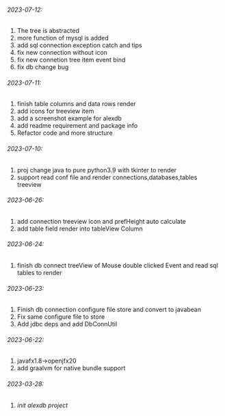 ###### 2023-07-12:

1. The tree is abstracted
2. more function of mysql is added
3. add sql connection exception catch and tips
4. fix new connection without icon
5. fix new connetion tree item event bind
6. fix db change bug

###### 2023-07-11:

1. finish table columns and data rows render
2. add icons for treeview item
3. add a screenshot example for alexdb
4. add readme requirement and package info
5. Refactor code and more structure

###### 2023-07-10:

1. proj change java to pure python3.9 with tkinter to render
2. support read conf file and render connections,databases,tables treeview

###### 2023-06-26:

1. add connection treeview icon and prefHeight auto calculate
2. add table field render into tableView Column

###### 2023-06-24:

1. finish db connect treeView of Mouse double clicked Event and read sql tables to render

###### 2023-06-23:

1. Finish db connection configure file store and convert to javabean
2. Fix same configure file to store
3. Add jdbc deps and add DbConnUtil

###### 2023-06-22: 

1. javafx1.8->openjfx20
2. add graalvm for native bundle support

###### 2023-03-28: 

1. ###### init alexdb project



